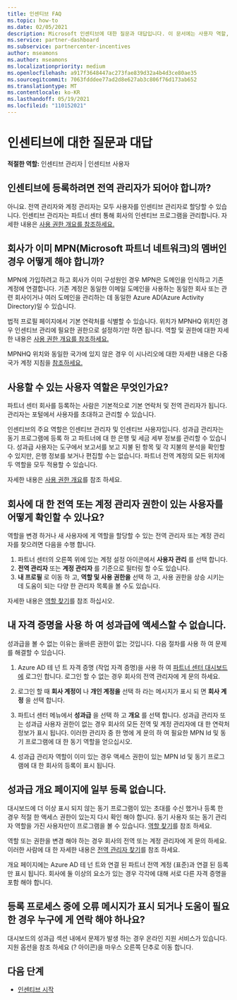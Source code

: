 ```yaml
---
title: 인센티브 FAQ
ms.topic: how-to
ms.date: 02/05/2021
description: Microsoft 인센티브에 대한 질문과 대답입니다. 이 문서에는 사용자 역할, 등록 방법 또는 오류 메시지에 대해 수행할 수 있는 방법에 대한 질문이 포함되어 있습니다.
ms.service: partner-dashboard
ms.subservice: partnercenter-incentives
author: mseamons
ms.author: mseamons
ms.localizationpriority: medium
ms.openlocfilehash: a917f3648447ac273fae839d32a4b4d3ce80ae35
ms.sourcegitcommit: 7063fdddee77ad2d8e627ab3c806f76d173ab652
ms.translationtype: MT
ms.contentlocale: ko-KR
ms.lasthandoff: 05/19/2021
ms.locfileid: "110152021"
---
```

# <a name="frequently-asked-questions-on-incentives"></a>인센티브에 대한 질문과 대답

**적절한 역할:** 인센티브 관리자 | 인센티브 사용자

## <a name="do-i-need-to-be-the-global-admin-to-enroll-in-incentives"></a>인센티브에 등록하려면 전역 관리자가 되어야 합니까?

아니요. 전역 관리자와 계정 관리자는 모두 사용자를 인센티브 관리자로 할당할 수 있습니다. 인센티브 관리자는 파트너 센터 통해 회사의 인센티브 프로그램을 관리합니다. 자세한 내용은 [사용 권한 개요를 참조하세요.](permissions-overview.md)

## <a name="what-do-i-need-to-do-if-i-find-my-company-is-already-a-member-of-the-microsoft-partner-network-mpn"></a>회사가 이미 MPN(Microsoft 파트너 네트워크)의 멤버인 경우 어떻게 해야 합니까?

MPN에 가입하려고 하고 회사가 이미 구성원인 경우 MPN은 도메인을 인식하고 기존 계정에 연결합니다. 기존 계정은 동일한 이메일 도메인을 사용하는 동일한 회사 또는 관련 회사이거나 여러 도메인을 관리하는 데 동일한 Azure AD(Azure Activity Directory)일 수 있습니다.

법적 프로필 페이지에서 기본 연락처를 식별할 수 있습니다. 위치가 MPNHQ 위치인 경우 인센티브 관리에 필요한 권한으로 설정하기만 하면 됩니다. 역할 및 권한에 대한 자세한 내용은 [사용 권한 개요를 참조하세요.](permissions-overview.md)

MPNHQ 위치와 동일한 국가에 있지 않은 경우 이 시나리오에 대한 자세한 내용은 다중 국가 계정 지침을 [참조하세요.](https://support.microsoft.com/help/4515619/special-considerations-for-multi-national-partners-joining-the-microso)

## <a name="what-user-roles-are-available"></a>사용할 수 있는 사용자 역할은 무엇인가요?

파트너 센터 회사를 등록하는 사람은 기본적으로 기본 연락처 및 전역 관리자가 됩니다. 관리자는 포털에서 사용자를 초대하고 관리할 수 있습니다.

인센티브의 주요 역할은 인센티브 관리자 및 인센티브 사용자입니다. 성과급 관리자는 동기 프로그램에 등록 하 고 파트너에 대 한 은행 및 세금 세부 정보를 관리할 수 있습니다. 성과급 사용자는 도구에서 보고서를 보고 지불 된 항목 및 각 지불의 분석을 확인할 수 있지만, 은행 정보를 보거나 편집할 수는 없습니다. 파트너 전역 계정의 모든 위치에 두 역할을 모두 적용할 수 있습니다.

자세한 내용은 [사용 권한 개요](permissions-overview.md)를 참조 하세요.

## <a name="how-can-i-find-out-who-has-global-or-account-admin-rights-for-my-company"></a>회사에 대 한 전역 또는 계정 관리자 권한이 있는 사용자를 어떻게 확인할 수 있나요?

역할을 변경 하거나 새 사용자에 게 역할을 할당할 수 있는 전역 관리자 또는 계정 관리자를 찾으려면 다음을 수행 합니다.

1. 파트너 센터의 오른쪽 위에 있는 계정 설정 아이콘에서 **사용자 관리** 를 선택 합니다.
2. **전역 관리자** 또는 **계정 관리자** 를 기준으로 필터링 할 수도 있습니다.
3. **내 프로필** 로 이동 하 고, **역할 및 사용 권한을** 선택 하 고, 사용 권한을 상승 시키는 데 도움이 되는 다양 한 관리자 목록을 볼 수도 있습니다.
 
자세한 내용은 [역할 찾기](find-your-role.md)를 참조 하십시오.  

## <a name="i-cant-access-incentives-using-my-credentials"></a>내 자격 증명을 사용 하 여 성과급에 액세스할 수 없습니다.

성과급을 볼 수 없는 이유는 올바른 권한이 없는 것입니다. 다음 절차를 사용 하 여 문제를 해결할 수 있습니다.

1. Azure AD 테 넌 트 자격 증명 (작업 자격 증명)을 사용 하 여 [파트너 센터 대시보드에](https://partner.microsoft.com/dashboard/) 로그인 합니다. 로그인 할 수 없는 경우 회사의 전역 관리자에 게 문의 하세요.

2. 로그인 할 때 **회사 계정이** 나 **개인 계정을** 선택 하 라는 메시지가 표시 되 면 **회사 계정** 을 선택 합니다.

3. 파트너 센터 메뉴에서 **성과급** 을 선택 하 고 **개요** 를 선택 합니다. 성과급 관리자 또는 성과급 사용자 권한이 없는 경우 회사의 모든 전역 및 계정 관리자에 대 한 연락처 정보가 표시 됩니다. 이러한 관리자 중 한 명에 게 문의 하 여 필요한 MPN Id 및 동기 프로그램에 대 한 동기 역할을 얻으십시오.

4. 성과급 관리자 역할이 이미 있는 경우 액세스 권한이 있는 MPN Id 및 동기 프로그램에 대 한 회사의 등록이 표시 됩니다.

## <a name="some-enrollments-are-missing-from-the-incentives-overview-page"></a>성과급 개요 페이지에 일부 등록 없습니다.

대시보드에 더 이상 표시 되지 않는 동기 프로그램이 있는 초대를 수신 했거나 등록 한 경우 적절 한 액세스 권한이 있는지 다시 확인 해야 합니다. 동기 사용자 또는 동기 관리자 역할을 가진 사용자만이 프로그램을 볼 수 있습니다. [역할 찾기](./find-your-role.md)를 참조 하세요.

역할 또는 권한을 변경 해야 하는 경우 회사의 전역 또는 계정 관리자에 게 문의 하세요. 이러한 사람에 대 한 자세한 내용은 [전역 관리자 찾기](./find-your-role.md#find-your-global-admin)를 참조 하세요.

개요 페이지에는 Azure AD 테 넌 트와 연결 된 파트너 전역 계정 (표준)과 연결 된 등록만 표시 됩니다. 회사에 둘 이상의 요소가 있는 경우 각각에 대해 서로 다른 자격 증명을 포함 해야 합니다.

## <a name="who-should-i-contact-if-i-get-an-error-message-or-need-help-during-the-enrollment-process"></a>등록 프로세스 중에 오류 메시지가 표시 되거나 도움이 필요한 경우 누구에 게 연락 해야 하나요?

대시보드의 성과급 섹션 내에서 문제가 발생 하는 경우 온라인 지원 서비스가 있습니다. 지원 옵션을 참조 하세요 (? 아이콘)을 마우스 오른쪽 단추로 이동 합니다.

## <a name="next-steps"></a>다음 단계

- [인센티브 시작](incentives-get-started-intro.md)